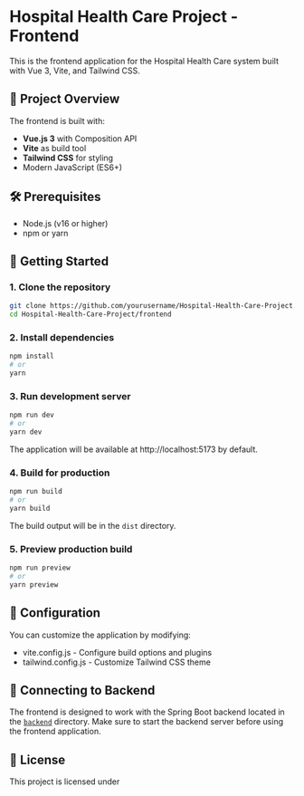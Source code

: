 # Hospital Health Care Project - Frontend

This is the frontend application for the Hospital Health Care system built with Vue 3, Vite, and Tailwind CSS.

## 🚀 Project Overview

The frontend is built with:

- **Vue.js 3** with Composition API
- **Vite** as build tool
- **Tailwind CSS** for styling
- Modern JavaScript (ES6+)

## 🛠️ Prerequisites

- Node.js (v16 or higher)
- npm or yarn

## 🚀 Getting Started

### 1. Clone the repository

```bash
git clone https://github.com/yourusername/Hospital-Health-Care-Project.git
cd Hospital-Health-Care-Project/frontend
```

### 2. Install dependencies

```bash
npm install
# or
yarn
```

### 3. Run development server

```bash
npm run dev
# or
yarn dev
```

The application will be available at http://localhost:5173 by default.

### 4. Build for production

```bash
npm run build
# or
yarn build
```

The build output will be in the `dist` directory.

### 5. Preview production build

```bash
npm run preview
# or
yarn preview
```

## 📝 Configuration

You can customize the application by modifying:

- vite.config.js - Configure build options and plugins
- tailwind.config.js - Customize Tailwind CSS theme

## 🔗 Connecting to Backend

The frontend is designed to work with the Spring Boot backend located in the [`backend`](../backend) directory. Make sure to start the backend server before using the frontend application.

## 📄 License

This project is licensed under